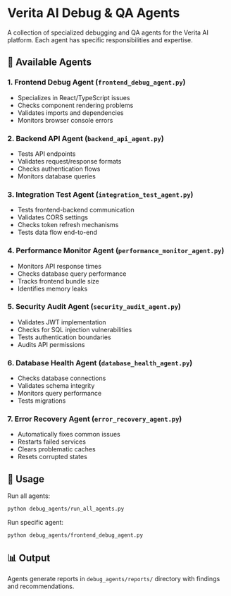 # Verita AI Debug & QA Agents

A collection of specialized debugging and QA agents for the Verita AI platform. Each agent has specific responsibilities and expertise.

## 🤖 Available Agents

### 1. Frontend Debug Agent (`frontend_debug_agent.py`)
- Specializes in React/TypeScript issues
- Checks component rendering problems
- Validates imports and dependencies
- Monitors browser console errors

### 2. Backend API Agent (`backend_api_agent.py`)
- Tests API endpoints
- Validates request/response formats
- Checks authentication flows
- Monitors database queries

### 3. Integration Test Agent (`integration_test_agent.py`)
- Tests frontend-backend communication
- Validates CORS settings
- Checks token refresh mechanisms
- Tests data flow end-to-end

### 4. Performance Monitor Agent (`performance_monitor_agent.py`)
- Monitors API response times
- Checks database query performance
- Tracks frontend bundle size
- Identifies memory leaks

### 5. Security Audit Agent (`security_audit_agent.py`)
- Validates JWT implementation
- Checks for SQL injection vulnerabilities
- Tests authentication boundaries
- Audits API permissions

### 6. Database Health Agent (`database_health_agent.py`)
- Checks database connections
- Validates schema integrity
- Monitors query performance
- Tests migrations

### 7. Error Recovery Agent (`error_recovery_agent.py`)
- Automatically fixes common issues
- Restarts failed services
- Clears problematic caches
- Resets corrupted states

## 🚀 Usage

Run all agents:
```bash
python debug_agents/run_all_agents.py
```

Run specific agent:
```bash
python debug_agents/frontend_debug_agent.py
```

## 📊 Output

Agents generate reports in `debug_agents/reports/` directory with findings and recommendations.